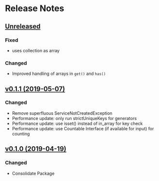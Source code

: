 # Release Notes

## [Unreleased](https://github.com/ixocreate/collection/compare/0.1.1...develop)
### Fixed
- uses collection as array

### Changed
- Improved handling of arrays in `get()` and `has()`

## [v0.1.1 (2019-05-07)](https://github.com/ixocreate/collection/compare/0.1.0...0.1.1)
### Changed
- Remove superfluous ServiceNotCreatedException
- Performance update: only run strictUniqueKeys for generators
- Performance update: use isset() instead of in_array for key check
- Performance update: use Countable Interface (if available for input) for counting

## [v0.1.0 (2019-04-19)](https://github.com/ixocreate/collection/compare/master...0.1.0)
### Changed
- Consolidate Package
